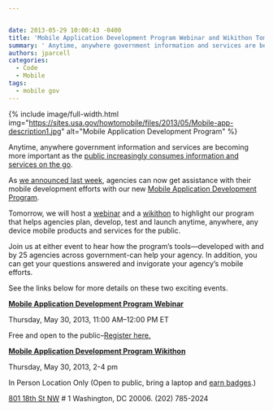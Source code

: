 ```yaml
---


date: 2013-05-29 10:00:43 -0400
title: 'Mobile Application Development Program Webinar and Wikithon Tomorrow!'
summary: ' Anytime, anywhere government information and services are becoming more important as the public increasingly consumes information and services on the go. As we announced last week, agencies can now get assistance with their mobile development efforts with our new Mobile Application Development Program. Tomorrow, we will host a'
authors: jparcell
categories:
  - Code
  - Mobile
tags:
  - mobile gov
---
```


{% include image/full-width.html img="https://sites.usa.gov/howtomobile/files/2013/05/Mobile-app-description1.jpg" alt="Mobile Application Development Program" %}


Anytime, anywhere government information and services are becoming more important as the [public increasingly consumes information and services on the go](http://howtomobile.apps.gov/2013/05/21/smartphone-trends-2013/ "Trends on Tuesday: Smartphone Trends 2013").

As [we announced last week](http://howtomobile.apps.gov/2013/05/23/make-mobile-gov-with-the-mobile-application-development-program/ "Make Mobile Gov with the Mobile Application Development Program"), agencies can now get assistance with their mobile development efforts with our new [Mobile Application Development Program](http://gsablogs.gsa.gov/dsic/get-it-done/mobile-application-development-program/).

Tomorrow, we will host a [webinar](http://www.howto.gov/training/classes/mobile-application-development-program) and a [wikithon](http://mobilegovwiki.howto.gov/Wikithon) to highlight our program that helps agencies plan, develop, test and launch anytime, anywhere, any device mobile products and services for the public.

Join us at either event to hear how the program&#8217;s tools—developed with and by 25 agencies across government-can help your agency. In addition, you can get your questions answered and invigorate your agency&#8217;s mobile efforts.

See the links below for more details on these two exciting events.

[**Mobile Application Development Program Webinar**](http://www.howto.gov/training/classes/mobile-application-development-program)
  
Thursday, May 30, 2013, 11:00 AM–12:00 PM ET
  
Free and open to the public&#8211;[Register here.](http://www.howto.gov/training/classes/mobile-application-development-program)

[**Mobile Application Development Program Wikithon**](http://mobilegovwiki.howto.gov/Wikithon)
  
Thursday, May 30, 2013, 2-4 pm
  
In Person Location Only (Open to public, bring a laptop and [earn badges](http://mobilegovwiki.howto.gov/Wikithon#x-How%20It%20Works).)
  
[801 18th St NW](http://www.starbucks.com/store/16271/) # 1 Washington, DC 20006. (202) 785-2024